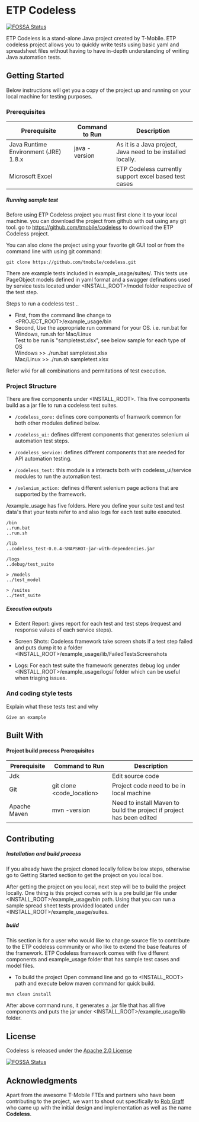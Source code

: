 # ETP Codeless
[![FOSSA Status](https://app.fossa.com/api/projects/git%2Bgithub.com%2Falphax777%2Fcodeless.svg?type=shield)](https://app.fossa.com/projects/git%2Bgithub.com%2Falphax777%2Fcodeless?ref=badge_shield)


ETP Codeless is a stand-alone Java project created by T-Mobile. ETP codeless project allows you to quickly write tests using basic yaml and spreadsheet files without having to have in-depth understanding of writing Java automation tests.

## Getting Started

Below instructions will get you a copy of the project up and running on your local machine for testing purposes.

### Prerequisites

| Prerequisite | Command to Run | Description |
| ------------ | -------------- | -----------  |
| Java Runtime Environment (JRE) 1.8.x | java -version | As it is a Java project, Java need to be installed locally.
| Microsoft Excel |  | ETP Codeless currently support excel based test cases

##### Running sample test

Before using ETP Codeless project you must first clone it to your local machine. you can download the project from github
with out using any git tool. go to https://github.com/tmobile/codeless to download the ETP Codeless project.

You can also clone the project using your favorite git GUI tool or from the command line with using git command:
```
git clone https://github.com/tmobile/codeless.git
```

There are example tests included in example_usage/suites/. This tests use PageObject models defined in yaml format and a swagger definations used by service tests located under <INSTALL_ROOT>/model folder respective of the test step.

Steps to run a codeless test .. <br/>
* First, from the command line change to <PROJECT_ROOT>/example_usage/bin 
* Second, Use the appropriate run command for your OS. i.e. run.bat for Windows, run.sh for Mac/Linux <br/>
  Test to be run is "sampletest.xlsx", see below sample for each type of OS <br/>
  Windows >> ./run.bat sampletest.xlsx <br/>
  Mac/Linux >> ./run.sh sampletest.xlsx <br/>
  
Refer wiki for all combinations and permitations of test execution.

### Project Structure

There are five components under <INSTALL_ROOT>. This five components build as a jar file to run a codeless test suites.

* `/codeless_core:` defines core components of framwork common for both other modules defined below.

* `/codeless_ui:` defines different components that generates selenium ui automation test steps.

* `/codeless_service:`  defines different components that are needed for API automation testing.

* `/codeless_test:` this module is a interacts both with codeless_ui/service modules to run the automation test.

* `/selenium_action:` defines different selenium page actions that are supported by the framework.

/example_usage has five folders. Here you define your suite test and test data's that your tests refer to and also logs for
each test suite executed. 

```
/bin
..run.bat
..run.sh

/lib
..codeless_test-0.0.4-SNAPSHOT-jar-with-dependencies.jar

/logs
..debug/test_suite

> /models
../test_model

> /suites
../test_suite
```

##### Execution outputs

* Extent Report: gives report for each test and test steps (request and response values of each service steps).

* Screen Shots: Codeless framework take screen shots if a test step failed and puts dump it to a folder      <INSTALL_ROOT>/example_usage/lib/FailedTestsScreenshots

* Logs: For each test suite the framework generates debug log under <INSTALL_ROOT>/example_usage/logs/ folder which can be useful when triaging issues.

### And coding style tests

Explain what these tests test and why

```
Give an example
```

## Built With
#### Project build process Prerequisites

| Prerequisite | Command to Run | Description |
| ------------ | -------------- | -----------  |
| Jdk |  | Edit source code |
| Git | git clone <code_location> | Project code need to be in local machine |
| Apache Maven | mvn -version | Need to install Maven to build the project if project has been edited |


## Contributing

##### Installation and build process

If you already have the project cloned locally follow below steps, otherwise go to Getting Started section to get the project on you local box.

After getting the project on you local, next step will be to build the project locally. One thing is
this project comes with is a pre build jar file under <INSTALL_ROOT>/example_usage/bin path. Using that you can run
a sample spread sheet tests provided located under <INSTALL_ROOT>/example_usage/suites.

##### build
This section is for a user who would like to change source file to contribute to the ETP codeless community or who like to extend the base features of the framework.
ETP Codeless framework comes with five different components and example_usage folder that has sample test cases and model files.

* To build the project
Open command line and go to <INSTALL_ROOT> path and execute below maven command for quick build.
```
mvn clean install
```
After above command runs, it generates a .jar file that has all five components and puts the jar under <INSTALL_ROOT>/example_usage/lib folder.

## License
Codeless is released under the [Apache 2.0 License](https://github.com/tmobile/codeless/blob/master/LICENSE)


[![FOSSA Status](https://app.fossa.com/api/projects/git%2Bgithub.com%2Falphax777%2Fcodeless.svg?type=large)](https://app.fossa.com/projects/git%2Bgithub.com%2Falphax777%2Fcodeless?ref=badge_large)

## Acknowledgments

Apart from the awesome T-Mobile FTEs and partners who have been contributing to the project, we want to shout out specifically to [Rob Graff](https://github.com/rob-g4) who came up with the initial design and implementation as well as the name **Codeless**.